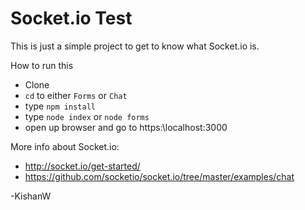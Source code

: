 # Socket.io Test
This is just a simple project to get to know what Socket.io is.

How to run this
- Clone
- `cd` to either `Forms` or `Chat`
- type `npm install`
- type `node index` or `node forms`
- open up browser and go to https:\\localhost:3000

More info about Socket.io:
- http://socket.io/get-started/
- https://github.com/socketio/socket.io/tree/master/examples/chat

-KishanW
